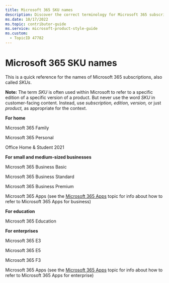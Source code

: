 ```yaml
---
title: Microsoft 365 SKU names
description: Discover the correct terminology for Microsoft 365 subscriptions, also known as SKUs, and learn how to reference them appropriately in customer-facing content.
ms.date: 10/17/2022
ms.topic: contributor-guide
ms.service: microsoft-product-style-guide
ms.custom:
  - TopicID 47782
---
```



# Microsoft 365 SKU names

This is a quick reference for the names of Microsoft 365 subscriptions, also called *SKUs*.

**Note:** The term *SKU* is often used within Microsoft to refer to a specific edition of a specific version of a product. But never use the word *SKU* in customer-facing content. Instead, use *subscription, edition, version,* or just *product,* as appropriate for the context.

**For home**

Microsoft 365 Family

Microsoft 365 Personal

Office Home & Student 2021

**For small and medium-sized businesses**

Microsoft 365 Business Basic

Microsoft 365 Business Standard

Microsoft 365 Business Premium

Microsoft 365 Apps (see the [Microsoft 365 Apps](~/a_z_names_terms/m/microsoft-365/microsoft-365-apps.md) topic for info about how to refer to Microsoft 365 Apps for business)

**For education**

Microsoft 365 Education

**For enterprises**

Microsoft 365 E3

Microsoft 365 E5

Microsoft 365 F3

Microsoft 365 Apps (see the [Microsoft 365 Apps](~/a_z_names_terms/m/microsoft-365/microsoft-365-apps.md) topic for info about how to refer to Microsoft 365 Apps for enterprise)